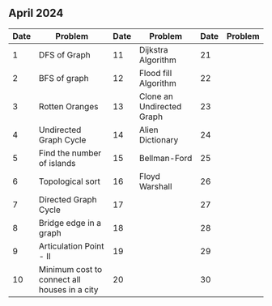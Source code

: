 ## April 2024

| Date | Problem                                      | Date | Problem                   | Date | Problem |
| ---- | -------------------------------------------- | ---- | ------------------------- | ---- | ------- |
| 1    | DFS of Graph                                 | 11   | Dijkstra Algorithm        | 21   |         |
| 2    | BFS of graph                                 | 12   | Flood fill Algorithm      | 22   |         |
| 3    | Rotten Oranges                               | 13   | Clone an Undirected Graph | 23   |         |
| 4    | Undirected Graph Cycle                       | 14   | Alien Dictionary          | 24   |         |
| 5    | Find the number of islands                   | 15   | Bellman-Ford              | 25   |         |
| 6    | Topological sort                             | 16   | Floyd Warshall            | 26   |         |
| 7    | Directed Graph Cycle                         | 17   |                           | 27   |         |
| 8    | Bridge edge in a graph                       | 18   |                           | 28   |         |
| 9    | Articulation Point - II                      | 19   |                           | 29   |         |
| 10   | Minimum cost to connect all houses in a city | 20   |                           | 30   |         |
